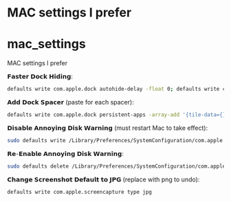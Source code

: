 
# MAC settings I prefer


# mac_settings
MAC settings I prefer

𝗙𝗮𝘀𝘁𝗲𝗿 𝗗𝗼𝗰𝗸 𝗛𝗶𝗱𝗶𝗻𝗴: 

```sh
defaults write com.apple.dock autohide-delay -float 0; defaults write com.apple.dock autohide-time-modifier -int 0;killall Dock
```

𝗔𝗱𝗱 𝗗𝗼𝗰𝗸 𝗦𝗽𝗮𝗰𝗲𝗿 (paste for each spacer): 
```sh
defaults write com.apple.dock persistent-apps -array-add '{tile-data={}; tile-type="spacer-tile";}' && killall Dock
```

𝗗𝗶𝘀𝗮𝗯𝗹𝗲 𝗔𝗻𝗻𝗼𝘆𝗶𝗻𝗴 𝗗𝗶𝘀𝗸 𝗪𝗮𝗿𝗻𝗶𝗻𝗴 (must restart Mac to take effect): 
```sh
sudo defaults write /Library/Preferences/SystemConfiguration/com.apple.DiskArbitration.diskarbitrationd.plist DADisableEjectNotification -bool YES && sudo pkill diskarbitrationd
```

𝗥𝗲-𝗘𝗻𝗮𝗯𝗹𝗲 𝗔𝗻𝗻𝗼𝘆𝗶𝗻𝗴 𝗗𝗶𝘀𝗸 𝗪𝗮𝗿𝗻𝗶𝗻𝗴: 

```sh
sudo defaults delete /Library/Preferences/SystemConfiguration/com.apple.DiskArbitration.diskarbitrationd.plist DADisableEjectNotification && sudo pkill diskarbitrationd
```

𝗖𝗵𝗮𝗻𝗴𝗲 𝗦𝗰𝗿𝗲𝗲𝗻𝘀𝗵𝗼𝘁 𝗗𝗲𝗳𝗮𝘂𝗹𝘁 𝘁𝗼 𝗝𝗣𝗚 (replace with png to undo): 

```sh 
defaults write com.apple.screencapture type jpg
```
